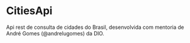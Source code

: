 # CitiesApi

Api rest de consulta de cidades do Brasil, desenvolvida com mentoria de André Gomes (@andrelugomes) da DIO.

